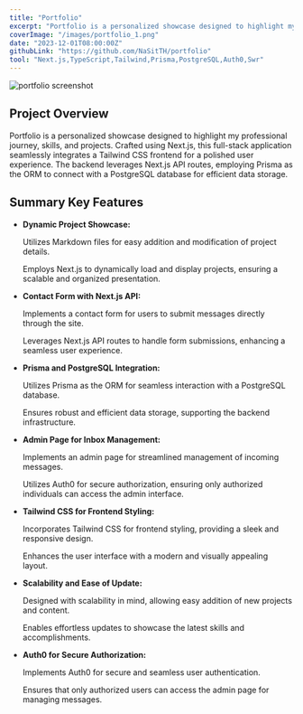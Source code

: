 ```yaml
---
title: "Portfolio"
excerpt: "Portfolio is a personalized showcase designed to highlight my professional journey, skills, and projects. Crafted using Next.js, this full-stack application seamlessly integrates a Tailwind CSS frontend for a polished user experience. The backend leverages Next.js API routes, employing Prisma as the ORM to connect with a PostgreSQL database for efficient data storage."
coverImage: "/images/portfolio_1.png"
date: "2023-12-01T08:00:00Z"
githubLink: "https://github.com/NaSitTH/portfolio"
tool: "Next.js,TypeScript,Tailwind,Prisma,PostgreSQL,Auth0,Swr"
---
```


![portfolio screenshot](/images/portfolio_1.png)

## Project Overview

Portfolio is a personalized showcase designed to highlight my professional journey, skills, and projects. Crafted using Next.js, this full-stack application seamlessly integrates a Tailwind CSS frontend for a polished user experience. The backend leverages Next.js API routes, employing Prisma as the ORM to connect with a PostgreSQL database for efficient data storage.

## Summary Key Features

- **Dynamic Project Showcase:**

  Utilizes Markdown files for easy addition and modification of project details.

  Employs Next.js to dynamically load and display projects, ensuring a scalable and organized presentation.

- **Contact Form with Next.js API:**

  Implements a contact form for users to submit messages directly through the site.

  Leverages Next.js API routes to handle form submissions, enhancing a seamless user experience.

- **Prisma and PostgreSQL Integration:**

  Utilizes Prisma as the ORM for seamless interaction with a PostgreSQL database.

  Ensures robust and efficient data storage, supporting the backend infrastructure.

- **Admin Page for Inbox Management:**

  Implements an admin page for streamlined management of incoming messages.

  Utilizes Auth0 for secure authorization, ensuring only authorized individuals can access the admin interface.

- **Tailwind CSS for Frontend Styling:**

  Incorporates Tailwind CSS for frontend styling, providing a sleek and responsive design.

  Enhances the user interface with a modern and visually appealing layout.

- **Scalability and Ease of Update:**

  Designed with scalability in mind, allowing easy addition of new projects and content.

  Enables effortless updates to showcase the latest skills and accomplishments.

- **Auth0 for Secure Authorization:**

  Implements Auth0 for secure and seamless user authentication.

  Ensures that only authorized users can access the admin page for managing messages.
